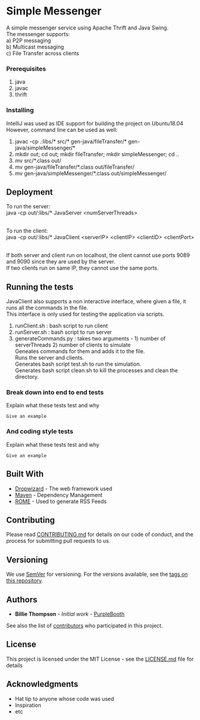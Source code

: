 # Simple Messenger
A simple messenger service using Apache Thrift and Java Swing.<br/>
The messenger supports:<br/>
a) P2P messaging<br/>
b) Multicast messaging<br/>
c) File Transfer across clients<br/>

### Prerequisites

1. java
2. javac
3. thrift

### Installing

IntelliJ was used as IDE support for building the project on Ubuntu18.04<br/>
However, command line can be used as well:<br/>
1. javac -cp .:libs/\* src/\* gen-java/fileTransfer/\* gen-java/simpleMessenger/\*
2. mkdir out; cd out; mkdir fileTransfer; mkdir simpleMessenger; cd ..
3. mv src/\*.class out/
4. mv gen-java/fileTransfer/\*.class out/fileTransfer/
5. mv gen-java/simpleMessenger/\*.class out/simpleMessenger/

## Deployment

To run the server:<br/>
java -cp out/:libs/\* JavaServer \<numServerThreads\><br/><br/>

To run the client:<br/>
java -cp out/:libs/\* JavaClient \<serverIP\> \<clientIP\> \<clientID\> \<clientPort\><br/><br/>

If both server and client run on localhost, the client cannot use ports 9089 and 9090 since they are used by the server.<br/>
If two clients run on same IP, they cannot use the same ports.

## Running the tests

JavaClient also supports a non interactive interface, where given a file, it runs all the commands in the file.<br/>
This interface is only used for testing the application via scripts.<br/>

1. runClient.sh : bash script to run client
2. runServer.sh : bash script to run server
3. generateCommands.py : takes two arguments - 1) number of serverThreads 2) number of clients to simulate<br/>
   Geneates commands for them and adds it to the file.<br/>
   Runs the server and clients.<br/>
   Generates bash script test.sh to run the simulation.<br/>
   Generates bash script clean.sh to kill the processes and clean the directory.<br/>

### Break down into end to end tests

Explain what these tests test and why

```
Give an example
```

### And coding style tests

Explain what these tests test and why

```
Give an example
```


## Built With

* [Dropwizard](http://www.dropwizard.io/1.0.2/docs/) - The web framework used
* [Maven](https://maven.apache.org/) - Dependency Management
* [ROME](https://rometools.github.io/rome/) - Used to generate RSS Feeds

## Contributing

Please read [CONTRIBUTING.md](https://gist.github.com/PurpleBooth/b24679402957c63ec426) for details on our code of conduct, and the process for submitting pull requests to us.

## Versioning

We use [SemVer](http://semver.org/) for versioning. For the versions available, see the [tags on this repository](https://github.com/your/project/tags).

## Authors

* **Billie Thompson** - *Initial work* - [PurpleBooth](https://github.com/PurpleBooth)

See also the list of [contributors](https://github.com/your/project/contributors) who participated in this project.

## License

This project is licensed under the MIT License - see the [LICENSE.md](LICENSE.md) file for details

## Acknowledgments

* Hat tip to anyone whose code was used
* Inspiration
* etc

